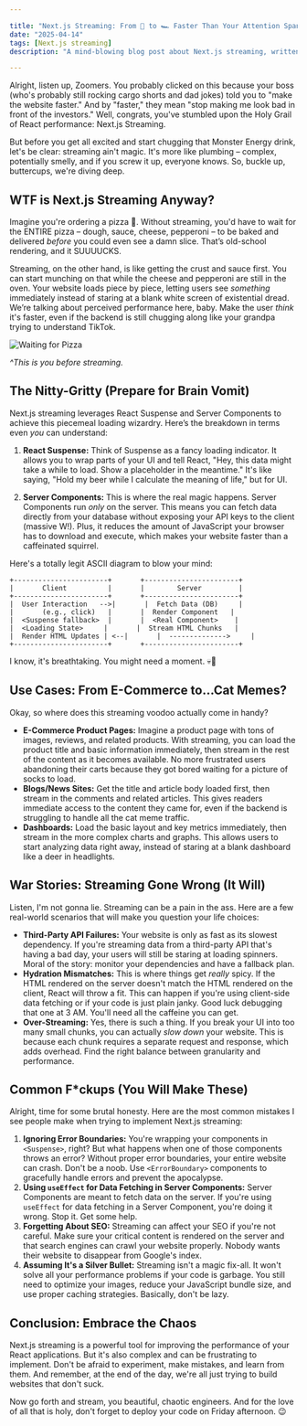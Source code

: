 ```yaml
---

title: "Next.js Streaming: From 🐌 to 🏎️ Faster Than Your Attention Span"
date: "2025-04-14"
tags: [Next.js streaming]
description: "A mind-blowing blog post about Next.js streaming, written for chaotic Gen Z engineers. Because let's face it, nobody wants to wait 5 seconds for a single page to load."

---
```


Alright, listen up, Zoomers. You probably clicked on this because your boss (who's probably still rocking cargo shorts and dad jokes) told you to "make the website faster." And by "faster," they mean "stop making me look bad in front of the investors." Well, congrats, you've stumbled upon the Holy Grail of React performance: Next.js Streaming.

But before you get all excited and start chugging that Monster Energy drink, let's be clear: streaming ain't magic. It's more like plumbing – complex, potentially smelly, and if you screw it up, everyone knows. So, buckle up, buttercups, we're diving deep.

## WTF is Next.js Streaming Anyway?

Imagine you're ordering a pizza 🍕. Without streaming, you'd have to wait for the ENTIRE pizza – dough, sauce, cheese, pepperoni – to be baked and delivered *before* you could even see a damn slice. That’s old-school rendering, and it SUUUUCKS.

Streaming, on the other hand, is like getting the crust and sauce first. You can start munching on that while the cheese and pepperoni are still in the oven. Your website loads piece by piece, letting users see *something* immediately instead of staring at a blank white screen of existential dread. We’re talking about perceived performance here, baby. Make the user *think* it's faster, even if the backend is still chugging along like your grandpa trying to understand TikTok.

![Waiting for Pizza](https://i.kym-cdn.com/photos/images/newsfeed/001/484/984/7f5.jpg)

*^This is you before streaming.*

## The Nitty-Gritty (Prepare for Brain Vomit)

Next.js streaming leverages React Suspense and Server Components to achieve this piecemeal loading wizardry. Here’s the breakdown in terms even *you* can understand:

1.  **React Suspense:** Think of Suspense as a fancy loading indicator. It allows you to wrap parts of your UI and tell React, "Hey, this data might take a while to load. Show a placeholder in the meantime." It's like saying, "Hold my beer while I calculate the meaning of life," but for UI.

2.  **Server Components:** This is where the real magic happens. Server Components run *only* on the server. This means you can fetch data directly from your database without exposing your API keys to the client (massive W!). Plus, it reduces the amount of JavaScript your browser has to download and execute, which makes your website faster than a caffeinated squirrel.

Here's a totally legit ASCII diagram to blow your mind:

```
+-----------------------+       +-----------------------+
|       Client          |       |        Server         |
+-----------------------+       +-----------------------+
|  User Interaction   -->|       |  Fetch Data (DB)     |
|       (e.g., click)   |       |  Render Component   |
|  <Suspense fallback>  |       |  <Real Component>    |
|  <Loading State>     |       |  Stream HTML Chunks   |
|  Render HTML Updates | <--|       |  -------------->     |
+-----------------------+       +-----------------------+

```

I know, it's breathtaking. You might need a moment. 💀🙏

## Use Cases: From E-Commerce to...Cat Memes?

Okay, so where does this streaming voodoo actually come in handy?

*   **E-Commerce Product Pages:** Imagine a product page with tons of images, reviews, and related products. With streaming, you can load the product title and basic information immediately, then stream in the rest of the content as it becomes available. No more frustrated users abandoning their carts because they got bored waiting for a picture of socks to load.
*   **Blogs/News Sites:** Get the title and article body loaded first, then stream in the comments and related articles. This gives readers immediate access to the content they came for, even if the backend is struggling to handle all the cat meme traffic.
*   **Dashboards:** Load the basic layout and key metrics immediately, then stream in the more complex charts and graphs. This allows users to start analyzing data right away, instead of staring at a blank dashboard like a deer in headlights.

## War Stories: Streaming Gone Wrong (It Will)

Listen, I'm not gonna lie. Streaming can be a pain in the ass. Here are a few real-world scenarios that will make you question your life choices:

*   **Third-Party API Failures:** Your website is only as fast as its slowest dependency. If you're streaming data from a third-party API that's having a bad day, your users will still be staring at loading spinners. Moral of the story: monitor your dependencies and have a fallback plan.
*   **Hydration Mismatches:** This is where things get *really* spicy. If the HTML rendered on the server doesn't match the HTML rendered on the client, React will throw a fit. This can happen if you're using client-side data fetching or if your code is just plain janky. Good luck debugging that one at 3 AM. You'll need all the caffeine you can get.
*   **Over-Streaming:** Yes, there is such a thing. If you break your UI into too many small chunks, you can actually *slow down* your website. This is because each chunk requires a separate request and response, which adds overhead. Find the right balance between granularity and performance.

## Common F\*ckups (You Will Make These)

Alright, time for some brutal honesty. Here are the most common mistakes I see people make when trying to implement Next.js streaming:

1.  **Ignoring Error Boundaries:** You're wrapping your components in `<Suspense>`, right? But what happens when one of those components throws an error? Without proper error boundaries, your entire website can crash. Don't be a noob. Use `<ErrorBoundary>` components to gracefully handle errors and prevent the apocalypse.
2.  **Using `useEffect` for Data Fetching in Server Components:** Server Components are meant to fetch data on the server. If you're using `useEffect` for data fetching in a Server Component, you're doing it wrong. Stop it. Get some help.
3.  **Forgetting About SEO:** Streaming can affect your SEO if you're not careful. Make sure your critical content is rendered on the server and that search engines can crawl your website properly. Nobody wants their website to disappear from Google's index.
4. **Assuming It's a Silver Bullet:** Streaming isn't a magic fix-all. It won't solve all your performance problems if your code is garbage. You still need to optimize your images, reduce your JavaScript bundle size, and use proper caching strategies. Basically, don't be lazy.

## Conclusion: Embrace the Chaos

Next.js streaming is a powerful tool for improving the performance of your React applications. But it's also complex and can be frustrating to implement. Don't be afraid to experiment, make mistakes, and learn from them. And remember, at the end of the day, we're all just trying to build websites that don't suck.

Now go forth and stream, you beautiful, chaotic engineers. And for the love of all that is holy, don't forget to deploy your code on Friday afternoon. 😉
